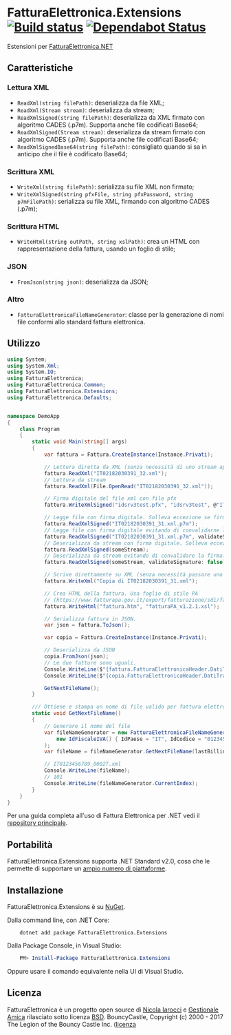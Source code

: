 ﻿# FatturaElettronica.Extensions [![Build status](https://ci.appveyor.com/api/projects/status/sp1ux45txvug7ujp?svg=true)](https://ci.appveyor.com/project/nicolaiarocci/fatturaelettronica-extensions) [![Dependabot Status](https://api.dependabot.com/badges/status?host=github&repo=FatturaElettronica/FatturaElettronica.Extensions)](https://dependabot.com)

Estensioni per [FatturaElettronica.NET][fe]

## Caratteristiche

### Lettura XML

- `ReadXml(string filePath)`: deserializza da file XML;
- `ReadXml(Stream stream)`: deserializza da stream;
- `ReadXmlSigned(string filePath)`: deserializza da XML firmato con algoritmo CADES (.p7m). Supporta anche file codificati Base64;
- `ReadXmlSigned(Stream stream)`: deserializza da stream firmato con algoritmo CADES (.p7m). Supporta anche file codificati Base64;
- `ReadXmlSignedBase64(string filePath)`: consigliato quando si sa in anticipo che il file è codificato Base64;

### Scrittura XML

- `WriteXml(string filePath)`: serializza su file XML non firmato;
- `WriteXmlSigned(string pfxFile, string pfxPassword, string p7mFilePath)`: serializza su file XML, firmando con algoritmo CADES (.p7m);

### Scrittura HTML

- `WriteHtml(string outPath, string xslPath)`: crea un HTML con rappresentazione della fattura, usando un foglio di stile;

### JSON

- `FromJson(string json)`: deserializza da JSON;

### Altro

- `FatturaElettronicaFileNameGenerator`: classe per la generazione di nomi file conformi allo standard fattura elettronica.

## Utilizzo

```cs
using System;
using System.Xml;
using System.IO;
using FatturaElettronica;
using FatturaElettronica.Common;
using FatturaElettronica.Extensions;
using FatturaElettronica.Defaults;


namespace DemoApp
{
    class Program
    {
        static void Main(string[] args)
        {
            var fattura = Fattura.CreateInstance(Instance.Privati);

            // Lettura diretta da XML (senza necessità di uno stream aperto)
            fattura.ReadXml("IT02182030391_32.xml");
            // Lettura da stream
            fattura.ReadXml(File.OpenRead("IT02182030391_32.xml"));

            // Firma digitale del file xml con file pfx
            fattura.WriteXmlSigned("idsrv3test.pfx", "idsrv3test", @"IT02182030391_32.xml.pm7");

            // Legge file con firma digitale. Solleva eccezione se firma invalida.
            fattura.ReadXmlSigned("IT02182030391_31.xml.p7m");
            // Legge file con firma digitale evitando di convalidarne la firma.
            fattura.ReadXmlSigned("IT02182030391_31.xml.p7m", validateSignature: false);
            // Deserializza da stream con firma digitale. Solleva eccezione se firma non valida.
            fattura.ReadXmlSigned(someStream);
            // Deserializza da stream evitando di convalidare la firma.
            fattura.ReadXmlSigned(someStream, validateSignature: false);

            // Scrive direttamente su XML (senza necessità passare uno stream)
            fattura.WriteXml("Copia di IT02182030391_31.xml");

            // Crea HTML della fattura. Usa foglio di stile PA
            // (https://www.fatturapa.gov.it/export/fatturazione/sdi/fatturapa/v1.2.1/fatturaPA_v1.2.1.xsl)
            fattura.WriteHtml("fattura.htm", "fatturaPA_v1.2.1.xsl");

            // Serializza fattura in JSON.
            var json = fattura.ToJson();

            var copia = Fattura.CreateInstance(Instance.Privati);

            // Deserializza da JSON
            copia.FromJson(json);
            // Le due fatture sono uguali.
            Console.WriteLine($"{fattura.FatturaElettronicaHeader.DatiTrasmissione.CodiceDestinatario}");
            Console.WriteLine($"{copia.FatturaElettronicaHeader.DatiTrasmissione.CodiceDestinatario}");

            GetNextFileName();
        }

        /// Ottiene e stampa un nome di file valido per fattura elettronica
        static void GetNextFileName()
        {
            // Generare il nome del file
            var fileNameGenerator = new FatturaElettronicaFileNameGenerator(
                new IdFiscaleIVA() { IdPaese = "IT", IdCodice = "0123456789" }
            );
            var fileName = fileNameGenerator.GetNextFileName(lastBillingNumber: 100);

            // IT0123456789_0002T.xml
            Console.WriteLine(fileName);
            // 101
            Console.WriteLine(fileNameGenerator.CurrentIndex);
        }
    }
}

```

Per una guida completa all'uso di Fattura Elettronica per .NET vedi il [repository principale][fe].

## Portabilità

FatturaElettronica.Extensions supporta .NET Standard v2.0, cosa che le permette di supportare un [ampio numero di piattaforme][netstandard].

## Installazione

FatturaElettronica.Extensions è su [NuGet][nuget].

Dalla command line, con .NET Core:

```Shell
    dotnet add package FatturaElettronica.Extensions
```

Dalla Package Console, in Visual Studio:

```PowerShell
    PM> Install-Package FatturaElettronica.Extensions
```

Oppure usare il comando equivalente nella UI di Visual Studio.

## Licenza

FatturaElettronica è un progetto open source di [Nicola Iarocci][ni] e [Gestionale Amica][ga] rilasciato sotto licenza [BSD][bsd].
BouncyCastle, Copyright (c) 2000 - 2017 The Legion of the Bouncy Castle Inc. ([licenza][bc]

[fe]: http://github.com/FatturaElettronica/FatturaElettronica.NET
[bsd]: http://github.com/FatturaElettronica/FatturaElettronica.Extensions/blob/master/LICENSE
[ga]: http://gestionaleamica.com
[ni]: https://nicolaiarocci.com
[nuget]: https://www.nuget.org/packages/FatturaElettronica.Extensions/
[netstandard]: https://github.com/dotnet/standard/blob/master/docs/versions/netstandard2.0.md
[bc]: http://www.bouncycastle.org/csharp/licence.html
